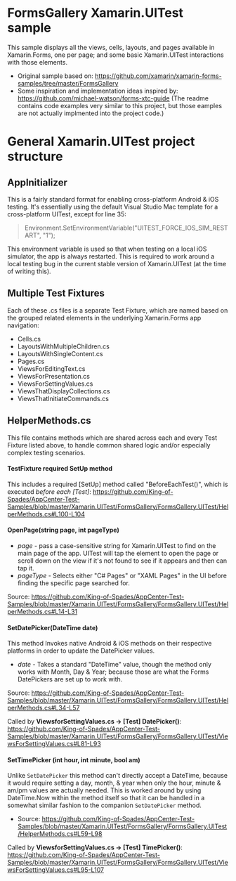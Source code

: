 FormsGallery Xamarin.UITest sample
============

This sample displays all the views, cells, layouts, and pages available in Xamarin.Forms, one per page; and some basic Xamarin.UITest interactions with those elements. 

- Original sample based on: https://github.com/xamarin/xamarin-forms-samples/tree/master/FormsGallery
- Some inspiration and implementation ideas inspired by: https://github.com/michael-watson/forms-xtc-guide (The readme contains code examples very similar to this project, but those eamples are not actually implmented into the project code.)

# General Xamarin.UITest project structure
## AppInitializer
This is a fairly standard format for enabling cross-platform Android & iOS testing. It's essentially using the default Visual Studio Mac template for a cross-platform UITest, except for line 35:

>  Environment.SetEnvironmentVariable("UITEST_FORCE_IOS_SIM_RESTART", "1");

This environment variable is used so that when testing on a local iOS simulator, the app is always restarted. This is required to work around a local testing bug in the current stable version of Xamarin.UITest (at the time of writing this). 

## Multiple Test Fixtures
Each of these .cs files is a separate Test Fixture, which are named based on the grouped related elements in the underlying Xamarin.Forms app navigation:
- Cells.cs
- LayoutsWithMultipleChildren.cs
- LayoutsWithSingleContent.cs
- Pages.cs
- ViewsForEditingText.cs
- ViewsForPresentation.cs
- ViewsForSettingValues.cs
- ViewsThatDisplayCollections.cs
- ViewsThatInitiateCommands.cs

## HelperMethods.cs
This file contains methods which are shared across each and every Test Fixture listed above, to handle common shared logic and/or especially complex testing scenarios. 

#### TestFixture required SetUp method
This includes a required [SetUp] method called "BeforeEachTest()", which is executed _before each [Test]_:
https://github.com/King-of-Spades/AppCenter-Test-Samples/blob/master/Xamarin.UITest/FormsGallery/FormsGallery.UITest/HelperMethods.cs#L100-L104

#### OpenPage(string page, int pageType)
- *page* - pass a case-sensitive string for Xamarin.UITest to find on the main page of the app. UITest will tap the element to open the page or scroll down on the view if it's not found to see if it appears and then can tap it. 
- *pageType* - Selects either "C# Pages" or "XAML Pages" in the UI before finding the specific page searched for.

Source: https://github.com/King-of-Spades/AppCenter-Test-Samples/blob/master/Xamarin.UITest/FormsGallery/FormsGallery.UITest/HelperMethods.cs#L14-L31

#### SetDatePicker(DateTime date)
This method Invokes native Android & iOS methods on their respective platforms in order to update the DatePicker values.

- *date* - Takes a standard "DateTime" value, though the method only works with Month, Day & Year; because those are what the Forms DatePickers are set up to work with. 

Source: https://github.com/King-of-Spades/AppCenter-Test-Samples/blob/master/Xamarin.UITest/FormsGallery/FormsGallery.UITest/HelperMethods.cs#L34-L57

Called by **ViewsforSettingValues.cs -> [Test] DatePicker()**: https://github.com/King-of-Spades/AppCenter-Test-Samples/blob/master/Xamarin.UITest/FormsGallery/FormsGallery.UITest/ViewsForSettingValues.cs#L81-L93

#### SetTimePicker (int hour, int minute, bool am)
Unlike `SetDatePicker` this method can't directly accept a DateTime, because it would require setting a day, month, & year when only the hour, minute & am/pm values are actually needed. This is worked around by using DateTime.Now within the method itself so that it can be handled in a somewhat similar fashion to the companion `SetDatePicker` method.

- Source: https://github.com/King-of-Spades/AppCenter-Test-Samples/blob/master/Xamarin.UITest/FormsGallery/FormsGallery.UITest/HelperMethods.cs#L59-L98

Called by **ViewsforSettingValues.cs -> [Test] TimePicker()**: https://github.com/King-of-Spades/AppCenter-Test-Samples/blob/master/Xamarin.UITest/FormsGallery/FormsGallery.UITest/ViewsForSettingValues.cs#L95-L107
